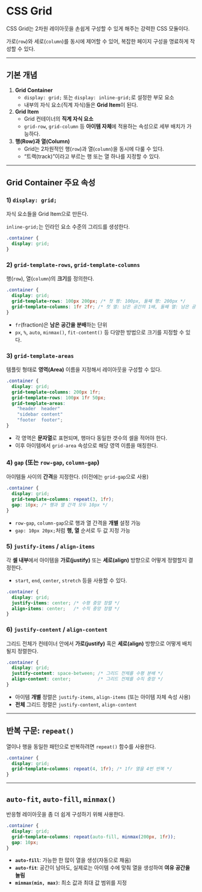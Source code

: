 # CSS Grid

CSS Grid는 2차원 레이아웃을 손쉽게 구성할 수 있게 해주는 강력한 CSS 모듈이다.

가로(`row`)와 세로(`column`)를 동시에 제어할 수 있어, 복잡한 페이지 구성을 명료하게 작성할 수 있다.

---

## 기본 개념

1. **Grid Container**
    - `display: grid;` 또는 `display: inline-grid;`로 설정한 부모 요소
    - 내부의 자식 요소(직계 자식)들은 **Grid Item**이 된다.
2. **Grid Item**
    - Grid 컨테이너의 **직계 자식 요소**
    - `grid-row`, `grid-column` 등 **아이템 자체**에 적용하는 속성으로 세부 배치가 가능하다.
3. **행(Row)과 열(Column)**
    - Grid는 2차원적인 행(`row`)과 열(`column`)을 동시에 다룰 수 있다.
    - “트랙(track)”이라고 부르는 행 또는 열 하나를 지정할 수 있다.

---

## Grid Container 주요 속성

### 1) `display: grid;`

자식 요소들을 Grid Item으로 만든다.

`inline-grid;`는 인라인 요소 수준의 그리드를 생성한다.

```css
.container {
  display: grid;
}
```

### 2) `grid-template-rows`, `grid-template-columns`

행(`row`), 열(`column`)의 **크기**를 정의한다.

```css
.container {
  display: grid;
  grid-template-rows: 100px 200px; /* 첫 행: 100px, 둘째 행: 200px */
  grid-template-columns: 1fr 2fr; /* 첫 열: 남은 공간의 1배, 둘째 열: 남은 공간의 2배 */
}
```

- `fr`(fraction)은 **남은 공간을 분배**하는 단위
- `px`, `%`, `auto`, `minmax()`, `fit-content()` 등 다양한 방법으로 크기를 지정할 수 있다.

### 3) `grid-template-areas`

템플릿 형태로 **영역(Area)** 이름을 지정해서 레이아웃을 구성할 수 있다.

```css
.container {
  display: grid;
  grid-template-columns: 200px 1fr;
  grid-template-rows: 100px 1fr 50px;
  grid-template-areas:
    "header  header"
    "sidebar content"
    "footer  footer";
}
```

- 각 영역은 **문자열**로 표현되며, 행마다 동일한 갯수의 셀을 적어야 한다.
- 이후 아이템에서 `grid-area` 속성으로 해당 영역 이름을 매칭한다.

### 4) `gap` (또는 `row-gap`, `column-gap`)

아이템들 사이의 **간격**을 지정한다. (이전에는 `grid-gap`으로 사용)

```css
.container {
  display: grid;
  grid-template-columns: repeat(3, 1fr);
  gap: 10px; /* 행과 열 간격 모두 10px */
}
```

- `row-gap`, `column-gap`으로 행과 열 간격을 **개별** 설정 가능
- `gap: 10px 20px;`처럼 **행, 열** 순서로 두 값 지정 가능

### 5) `justify-items` / `align-items`

각 **셀 내부**에서 아이템을 **가로(justify)** 또는 **세로(align)** 방향으로 어떻게 정렬할지 결정한다.

- `start`, `end`, `center`, `stretch` 등을 사용할 수 있다.

```css
.container {
  display: grid;
  justify-items: center; /* 수평 중앙 정렬 */
  align-items: center;   /* 수직 중앙 정렬 */
}
```

### 6) `justify-content` / `align-content`

그리드 전체가 컨테이너 안에서 **가로(justify)** 혹은 **세로(align)** 방향으로 어떻게 배치될지 정렬한다.

```css
.container {
  display: grid;
  justify-content: space-between; /* 그리드 전체를 수평 분배 */
  align-content: center;          /* 그리드 전체를 수직 중앙 */
}
```

- 아이템 **개별** 정렬은 `justify-items`, `align-items` (또는 아이템 자체 속성 사용)
- **전체** 그리드 정렬은 `justify-content`, `align-content`

---

## 반복 구문: `repeat()`

열이나 행을 동일한 패턴으로 반복하려면 `repeat()` 함수를 사용한다.

```css
.container {
  display: grid;
  grid-template-columns: repeat(4, 1fr); /* 1fr 열을 4번 반복 */
}
```

---

## `auto-fit`, `auto-fill`, `minmax()`

반응형 레이아웃을 좀 더 쉽게 구성하기 위해 사용한다.

```css
.container {
  display: grid;
  grid-template-columns: repeat(auto-fill, minmax(200px, 1fr));
  gap: 10px;
}
```

- **`auto-fill`**: 가능한 한 많이 열을 생성(자동으로 채움)
- **`auto-fit`**: 공간이 남아도, 실제로는 아이템 수에 맞춰 열을 생성하여 **여유 공간을 늘림**
- **`minmax(min, max)`**: 최소 값과 최대 값 범위를 지정
